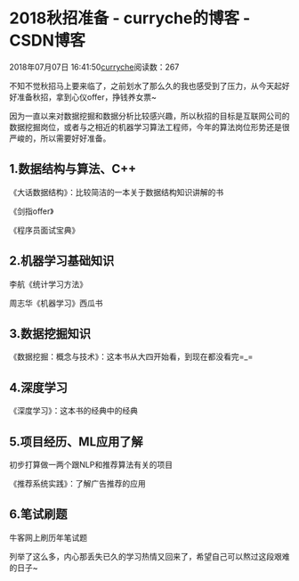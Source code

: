 # 2018秋招准备 - curryche的博客 - CSDN博客





2018年07月07日 16:41:50[curryche](https://me.csdn.net/whwan11)阅读数：267








不知不觉秋招马上要来临了，之前划水了那么久的我也感受到了压力，从今天起好好准备秋招，拿到心仪offer，挣钱养女票~ 

因为一直以来对数据挖掘和数据分析比较感兴趣，所以秋招的目标是互联网公司的数据挖掘岗位，或者与之相近的机器学习算法工程师，今年的算法岗位形势还是很严峻的，所以需要好好准备。

## 1.数据结构与算法、C++

《大话数据结构》：比较简洁的一本关于数据结构知识讲解的书 

《剑指offer》 

《程序员面试宝典》
## 2.机器学习基础知识

李航《统计学习方法》 

周志华《机器学习》西瓜书

## 3.数据挖掘知识

《数据挖掘：概念与技术》：这本书从大四开始看，到现在都没看完=_=

## 4.深度学习

《深度学习》：这本书的经典中的经典

## 5.项目经历、ML应用了解

初步打算做一两个跟NLP和推荐算法有关的项目 

《推荐系统实践》：了解广告推荐的应用

## 6.笔试刷题

牛客网上刷历年笔试题 

列举了这么多，内心那丢失已久的学习热情又回来了，希望自己可以熬过这段艰难的日子~




